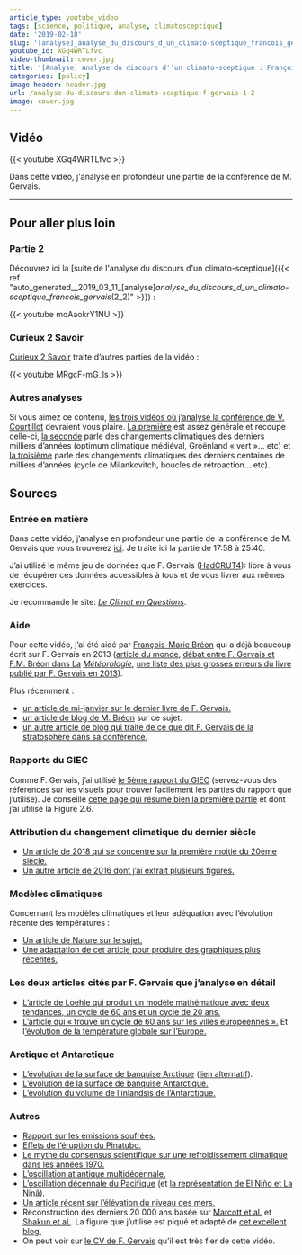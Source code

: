 ```yaml
---
article_type: youtube_video
tags: [science, politique, analyse, climatosceptique]
date: '2019-02-18'
slug: '[analyse]_analyse_du_discours_d_un_climato-sceptique_francois_gervais_(1_2)'
youtube_id: XGq4WRTLfvc
video-thumbnail: cover.jpg
title: '[Analyse] Analyse du discours d''un climato-sceptique : François Gervais. (1/2)'
categories: [policy]
image-header: header.jpg
url: /analyse-du-discours-dun-climato-sceptique-f-gervais-1-2
image: cover.jpg
---
```


## Vidéo

{{< youtube XGq4WRTLfvc >}}

Dans cette vidéo, j'analyse en profondeur une partie de la conférence de M. Gervais.


<hr>

## Pour aller plus loin

### Partie 2

Découvrez ici la [suite de l'analyse du discours d'un climato-sceptique]({{< ref "auto_generated__2019_03_11_[analyse]_analyse_du_discours_d_un_climato-sceptique_francois_gervais_(2_2)" >}}) :

{{< youtube mqAaokrY1NU >}}


### Curieux 2 Savoir

[Curieux 2 Savoir](https://www.youtube.com/watch?v=MRgcF-mG_ls) traite d’autres
parties de la vidéo :

{{< youtube MRgcF-mG_ls >}}

### Autres analyses

Si vous aimez ce contenu, [les trois vidéos où j’analyse la conférence de V.
Courtillot](https://www.youtube.com/watch?v=WZb-y_N4ZwY&list=PLhgpBc0hGjStgGg6Y1Cw14eqA0hQn6WH3)
devraient vous plaire. [La
première](https://www.youtube.com/watch?v=WZb-y_N4ZwY&index=1&list=PLhgpBc0hGjStgGg6Y1Cw14eqA0hQn6WH3)
est assez générale et recoupe celle-ci, [la
seconde](https://www.youtube.com/watch?v=GMoqkWjSGvw&list=PLhgpBc0hGjStgGg6Y1Cw14eqA0hQn6WH3&index=2)
parle des changements climatiques des derniers milliers d’années (optimum
climatique médiéval, Groënland « vert »… etc) et [la
troisième](https://www.youtube.com/watch?v=n-NJ-B_IIFw&index=3&list=PLhgpBc0hGjStgGg6Y1Cw14eqA0hQn6WH3)
parle des changements climatiques des derniers centaines de milliers d’années
(cycle de Milankovitch, boucles de rétroaction... etc).

## Sources

### Entrée en matière

Dans cette vidéo, j’analyse en profondeur une partie de la conférence de M.
Gervais que vous trouverez [ici](https://www.youtube.com/watch?v=iK3G8wqqp_k).
Je traite ici la partie de 17:58 à 25:40.

J’ai utilisé le même jeu de données que F. Gervais ([HadCRUT4](https://crudata.uea.ac.uk/cru/data/temperature/)): libre à vous de récupérer ces données accessibles à tous et de vous livrer aux mêmes exercices.

Je recommande le site: _[Le Climat en Questions](http://www.climat-en-questions.fr)_.

### Aide

Pour cette vidéo, j’ai été aidé par [François-Marie Bréon](https://twitter.com/fmbreon?lang=fr) qui a déjà beaucoup écrit sur F. Gervais en 2013 ([article du monde](https://www.lemonde.fr/sciences/article/2013/10/28/les-contre-verites-du-dernier-pamphlet-climatosceptique_3504317_1650684.html), [débat entre F. Gervais et F.M. Bréon dans La](http://documents.irevues.inist.fr/bitstream/handle/2042/54077/meteo_2014_86_68.pdf?sequence=1) _[Météorologie](http://documents.irevues.inist.fr/bitstream/handle/2042/54077/meteo_2014_86_68.pdf?sequence=1)_, [une liste des plus grosses erreurs du livre publié par F. Gervais en 2013](http://www.clubdesargonautes.org/livresetpublications/breon.php)).

Plus récemment :

- [un article de mi-janvier sur le dernier livre de F. Gervais.](http://www.francesoir.fr/societe-science-tech/le-rechauffement-climatique-un-leurre-escroquerie-climatosceptique-de-francois-gervais)  
- [un article de blog de M. Bréon](http://sogeco31.blogspot.com/2019/01/francois-gervais-passe-la-moulinette-de.html) sur ce sujet.
- [un autre article de blog qui traite de ce que dit F. Gervais de la stratosphère dans sa conférence.](https://sogeco31.blogspot.com/2019/01/des-precisions-stratospheriques-sur-le.html)

### Rapports du GIEC

Comme F. Gervais, j’ai utilisé [le 5ème rapport du GIEC](https://www.ipcc.ch/report/ar5/wg1/) (servez-vous des références sur les visuels pour trouver facilement les parties du rapport que j’utilise). Je conseille [cette page qui résume bien la première partie](https://science2017.globalchange.gov/chapter/2/) et dont j’ai utilisé la Figure 2.6.

### Attribution du changement climatique du dernier siècle

- [Un article de 2018 qui se concentre sur la première moitié du 20ème siècle.](https://onlinelibrary.wiley.com/doi/pdf/10.1002/wcc.522)  
- [Un autre article de 2016 dont j’ai extrait plusieurs figures.](https://link.springer.com/article/10.1007/s00382-016-3025-7)  
  
### Modèles climatiques

Concernant les modèles climatiques et leur adéquation avec l’évolution récente des températures :

- [Un article de Nature sur le sujet.](https://www.nature.com/articles/ngeo2105.epdf)
- [Une adaptation de cet article pour produire des graphiques plus récentes.](http://www.realclimate.org/index.php/climate-model-projections-compared-to-observations/)

### Les deux articles cités par F. Gervais que j’analyse en détail

- [L’article de Loehle qui produit un modèle mathématique avec deux tendances, un cycle de 60 ans et un cycle de 20 ans.](https://arxiv.org/ftp/arxiv/papers/1206/1206.5845.pdf)
- [L’article qui « trouve un cycle de 60 ans sur les villes européennes ».](http://sci-hub.tw/https://www.clim-past.net/9/447/2013/cp-9-447-2013.pdf) Et l[‘évolution de la température globale sur l’Europe.](https://www.eea.europa.eu/data-and-maps/indicators/global-and-european-temperature-8/assessment)
  
### Arctique et Antarctique

- [L’évolution de la surface de banquise Arctique](https://nca2009.globalchange.gov/arctic-sea-ice-extent-annual-average/index.html) ([lien alternatif](http://environmentalforest.blogspot.com/2013/07/arctic-sea-ice-past-and-present.html)).
- [L’évolution de la surface de banquise Antarctique.](https://www.theweathernetwork.com/news/articles/global-sea-ice-hits-record-low-second-year-straight/93263)
- [L’évolution du volume de l’inlandsis de l’Antarctique.](https://www.nature.com/articles/s41586-018-0179-y)

### Autres

- [Rapport sur les émissions soufrées.](https://www.pnnl.gov/main/publications/external/technical_reports/PNNL-14537.pdf)
- [Effets de l’éruption du Pinatubo.](https://earthobservatory.nasa.gov/images/1510/global-effects-of-mount-pinatubo)
- [Le mythe du consensus scientifique sur une refroidissement climatique dans les années 1970.](https://journals.ametsoc.org/doi/10.1175/2008BAMS2370.1)
- [L’oscillation atlantique multidécennale.](https://www.esrl.noaa.gov/psd/data/correlation/amon.us.long.data)
- [L’oscillation décennale du Pacifique](http://research.jisao.washington.edu/pdo/PDO.latest) (et [la représentation de El Niño et La Ninã](https://www.ncdc.noaa.gov/sotc/global/2017/07/supplemental/page-2)).
- [Un article récent sur l’élévation du niveau des mers.](https://www.pnas.org/content/early/2017/05/16/1616007114)
- Reconstruction des derniers 20 000 ans basée sur [Marcott et al.](http://science.sciencemag.org/content/339/6124/1198) et [Shakun et al.](https://www.nature.com/articles/nature10915). La figure que j’utilise est piqué et adapté de [cet excellent blog.](https://tamino.wordpress.com/2013/03/22/global-temperature-change-the-big-picture/)
- On peut voir sur [le CV de F. Gervais](https://www.univ-tours.fr/site-de-l-universite/m-francois-gervais--235229.kjsp) qu’il est très fier de cette vidéo.
